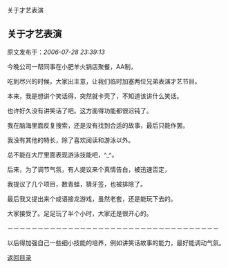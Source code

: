 关于才艺表演
## 关于才艺表演

 原文发布于：*2006-07-28 23:39:13*

今晚公司一帮同事在小肥羊火锅店聚餐，AA制，

吃到尽兴的时候，大家出主意，让我们临时加塞两位兄弟表演才艺节目。

 

本来，我是想讲个笑话得，突然就卡壳了，不知道该讲什么笑话。

也许好久没有讲笑话了吧。这方面得功能都很迟钝了。

 

我在脑海里面反复搜索，还是没有找到合适的故事，最后只能作罢。

 

我没有其他的特长，除了喜欢阅读和游泳以外。

总不能在大厅里面表现游泳技能吧，^_^。

 

 

后来，为了调节气氛，有人提议来个真情告白，被迅速否定，

我提议了几个项目，数青蛙，猜牙签，也被排除了。

最后我又提出来个成语接龙游戏，虽然老套，还是能玩下去的。

大家接受了。足足玩了半个小时，大家还是很开心的。

 

－－－－－－－－－－－－－－－－－－－－－－－－－－－－－－－－－－－

以后得加强自己一些细小技能的培养，例如讲笑话故事的能力，最好能调动气氛。

 

 

[返回目录](index.html)
